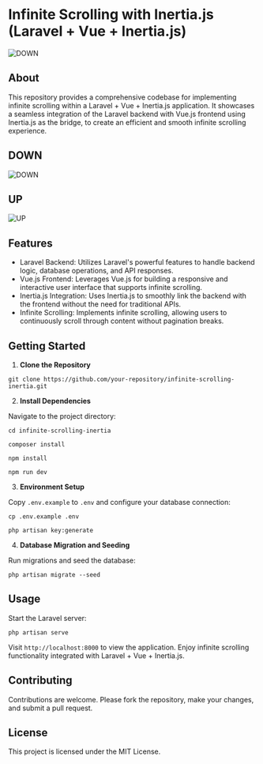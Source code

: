 # Infinite Scrolling with Inertia.js (Laravel + Vue + Inertia.js)

![DOWN](https://ioborin22.com/infinite-scrolling-inertia/infinite-scrolling-inertia.svg)

## About

This repository provides a comprehensive codebase for implementing infinite scrolling within a Laravel + Vue + Inertia.js application. It showcases a seamless integration of the Laravel backend with Vue.js frontend using Inertia.js as the bridge, to create an efficient and smooth infinite scrolling experience.

## DOWN

![DOWN](https://ioborin22.com/infinite-scrolling-inertia/DOWN-ezgif.com-optimize.gif)

## UP

![UP](https://ioborin22.com/infinite-scrolling-inertia/UP-ezgif.com-video-to-gif-converter.gif)

## Features

- Laravel Backend: Utilizes Laravel's powerful features to handle backend logic, database operations, and API responses.
- Vue.js Frontend: Leverages Vue.js for building a responsive and interactive user interface that supports infinite scrolling.
- Inertia.js Integration: Uses Inertia.js to smoothly link the backend with the frontend without the need for traditional APIs.
- Infinite Scrolling: Implements infinite scrolling, allowing users to continuously scroll through content without pagination breaks.

## Getting Started

1. **Clone the Repository**

`git clone https://github.com/your-repository/infinite-scrolling-inertia.git`

2. **Install Dependencies**

Navigate to the project directory:

`cd infinite-scrolling-inertia`

`composer install`

`npm install`

`npm run dev`

3. **Environment Setup**

Copy `.env.example` to `.env` and configure your database connection:

`cp .env.example .env`

`php artisan key:generate`

4. **Database Migration and Seeding**

Run migrations and seed the database:

`php artisan migrate --seed`

## Usage

Start the Laravel server:

`php artisan serve`


Visit `http://localhost:8000` to view the application. Enjoy infinite scrolling functionality integrated with Laravel + Vue + Inertia.js.

## Contributing

Contributions are welcome. Please fork the repository, make your changes, and submit a pull request.

## License

This project is licensed under the MIT License.

